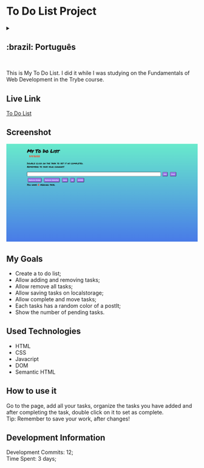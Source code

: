 # To Do List Project
  <details>
  <summary><h2>:brazil: Português</h2></summary>
  Esse é a minha lista de tarefas. Eu o desenvolvi enquanto estava estudando Fundamentos de Desenvolvimento Web no curso da Trybe.

  ## Live Link
  <a href="https://to-do-postit.netlify.app/">To Do List</a>
  
  ## Screenshot
  ![ScreenShot](./images/screenshot.png)
  
  ## Objetivos
  * Criar uma lista de tarefas;
  * Possibilitar a adição e remoção de tarefas;
  * Possibilitar remover todas as tarefas;
  * Possibilitar salvar tarefas no localstorage;
  * Possibilitar completar e mover tarefas;
  * Cada tarefa possuir uma cor de background randômica com cores de postIt;
  * Mostrar o número de tarefas pendentes.

    ## Tecnologias Utilizadas
  * HTML
  * CSS
  * Javacript
  * DOM
  * Semantic HTML
  
  
## Como usar
  Acesse a página, adicione as suas tarefas, organize as suas tarefas e após completa-las clique duas vezes sobre a tarefa para marca-la como completa. 
  <br>
  Dica: Lembre de salvar o seu trabalho após realizar alterações!	

## Informações de Desenvolvimento
  Commits de Desenvolvimento: 12; <br>
  Tempo Gasto: 3 days;
</details>
  
##   
This is My To Do List. I did it while I was studying on the Fundamentals of Web Development in the Trybe course.

## Live Link
<a href="https://to-do-postit.netlify.app/">To Do List</a>
  
## Screenshot
![ScreenShot](./images/screenshot.png)

## My Goals
* Create a to do list;
* Allow adding and removing tasks;
* Allow remove all tasks;
* Allow saving tasks on localstorage;
* Allow complete and move tasks;
* Each tasks has a random color of a postIt;
* Show the number of pending tasks.

## Used Technologies
  * HTML
  * CSS
  * Javacript
  * DOM
  * Semantic HTML

## How to use it
  Go to the page, add all your tasks, organize the tasks you have added and after completing the task, double click on it to set as complete. 
  <br>
  Tip: Remember to save your work, after changes!

## Development Information
  Development Commits: 12; <br>
  Time Spent: 3 days; <br> 
